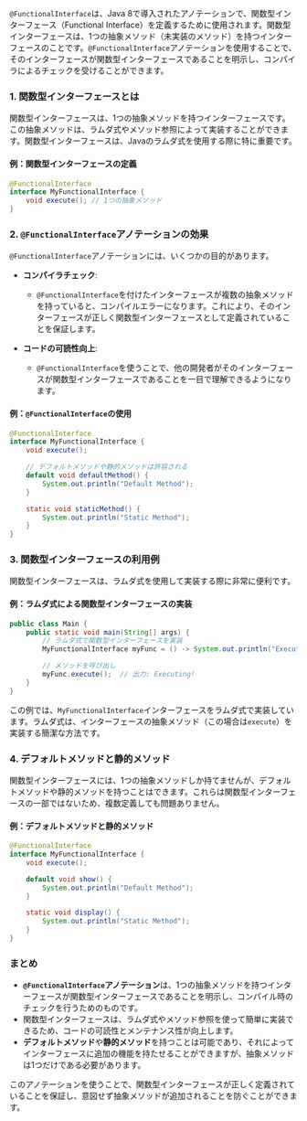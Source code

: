 `@FunctionalInterface`は、Java 8で導入されたアノテーションで、関数型インターフェース（Functional Interface）を定義するために使用されます。関数型インターフェースは、1つの抽象メソッド（未実装のメソッド）を持つインターフェースのことです。`@FunctionalInterface`アノテーションを使用することで、そのインターフェースが関数型インターフェースであることを明示し、コンパイラによるチェックを受けることができます。

### 1. 関数型インターフェースとは

関数型インターフェースは、1つの抽象メソッドを持つインターフェースです。この抽象メソッドは、ラムダ式やメソッド参照によって実装することができます。関数型インターフェースは、Javaのラムダ式を使用する際に特に重要です。

#### 例：関数型インターフェースの定義

```java
@FunctionalInterface
interface MyFunctionalInterface {
    void execute(); // 1つの抽象メソッド
}
```

### 2. `@FunctionalInterface`アノテーションの効果

`@FunctionalInterface`アノテーションには、いくつかの目的があります。

- **コンパイラチェック**:
  - `@FunctionalInterface`を付けたインターフェースが複数の抽象メソッドを持っていると、コンパイルエラーになります。これにより、そのインターフェースが正しく関数型インターフェースとして定義されていることを保証します。

- **コードの可読性向上**:
  - `@FunctionalInterface`を使うことで、他の開発者がそのインターフェースが関数型インターフェースであることを一目で理解できるようになります。

#### 例：`@FunctionalInterface`の使用

```java
@FunctionalInterface
interface MyFunctionalInterface {
    void execute();

    // デフォルトメソッドや静的メソッドは許容される
    default void defaultMethod() {
        System.out.println("Default Method");
    }

    static void staticMethod() {
        System.out.println("Static Method");
    }
}
```

### 3. 関数型インターフェースの利用例

関数型インターフェースは、ラムダ式を使用して実装する際に非常に便利です。

#### 例：ラムダ式による関数型インターフェースの実装

```java
public class Main {
    public static void main(String[] args) {
        // ラムダ式で関数型インターフェースを実装
        MyFunctionalInterface myFunc = () -> System.out.println("Executing!");

        // メソッドを呼び出し
        myFunc.execute();  // 出力: Executing!
    }
}
```

この例では、`MyFunctionalInterface`インターフェースをラムダ式で実装しています。ラムダ式は、インターフェースの抽象メソッド（この場合は`execute`）を実装する簡潔な方法です。

### 4. デフォルトメソッドと静的メソッド

関数型インターフェースには、1つの抽象メソッドしか持てませんが、デフォルトメソッドや静的メソッドを持つことはできます。これらは関数型インターフェースの一部ではないため、複数定義しても問題ありません。

#### 例：デフォルトメソッドと静的メソッド

```java
@FunctionalInterface
interface MyFunctionalInterface {
    void execute();

    default void show() {
        System.out.println("Default Method");
    }

    static void display() {
        System.out.println("Static Method");
    }
}
```

### まとめ

- **`@FunctionalInterface`アノテーション**は、1つの抽象メソッドを持つインターフェースが関数型インターフェースであることを明示し、コンパイル時のチェックを行うためのものです。
- 関数型インターフェースは、ラムダ式やメソッド参照を使って簡単に実装できるため、コードの可読性とメンテナンス性が向上します。
- **デフォルトメソッド**や**静的メソッド**を持つことは可能であり、それによってインターフェースに追加の機能を持たせることができますが、抽象メソッドは1つだけである必要があります。

このアノテーションを使うことで、関数型インターフェースが正しく定義されていることを保証し、意図せず抽象メソッドが追加されることを防ぐことができます。
